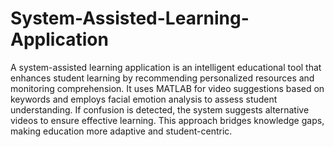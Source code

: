 # System-Assisted-Learning-Application
A system-assisted learning application is an intelligent educational tool that enhances student learning by recommending personalized resources and monitoring comprehension. It uses MATLAB for video suggestions based on keywords and employs facial emotion analysis to assess student understanding. If confusion is detected, the system suggests alternative videos to ensure effective learning. This approach bridges knowledge gaps, making education more adaptive and student-centric.
